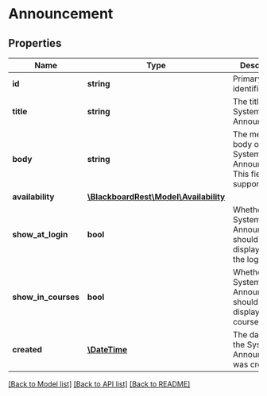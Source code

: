 # Announcement

## Properties
Name | Type | Description | Notes
------------ | ------------- | ------------- | -------------
**id** | **string** | Primary key identifier | 
**title** | **string** | The title of this System Announcement. | 
**body** | **string** | The message body of the System Announcement. This field supports BbML. | [optional] 
**availability** | [**\BlackboardRest\Model\Availability**](Availability.md) |  | [optional] 
**show_at_login** | **bool** | Whether this System Announcement should be displayed on the login page. | [optional] 
**show_in_courses** | **bool** | Whether this System Announcement should be displayed on courses. | [optional] 
**created** | [**\DateTime**](\DateTime.md) | The date that the System Announcement was created. | [optional] 

[[Back to Model list]](../README.md#documentation-for-models) [[Back to API list]](../README.md#documentation-for-api-endpoints) [[Back to README]](../README.md)


